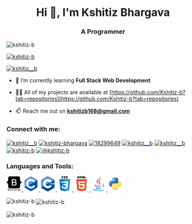 <h1 align="center">Hi 👋, I'm Kshitiz Bhargava</h1>
<h3 align="center">A Programmer</h3>

<p align="left"> <img src="https://komarev.com/ghpvc/?username=kshitiz-b&label=Profile%20views&color=0e75b6&style=flat" alt="kshitiz-b" /> </p>

<p align="left"> <a href="https://github.com/ryo-ma/github-profile-trophy"><img src="https://github-profile-trophy.vercel.app/?username=kshitiz-b" alt="kshitiz-b" /></a> </p>

<p align="left"> <a href="https://twitter.com/kshitiz__b" target="blank"><img src="https://img.shields.io/twitter/follow/kshitiz__b?logo=twitter&style=for-the-badge" alt="kshitiz__b" /></a> </p>

- 🌱 I’m currently learning **Full Stack Web Development**

- 👨‍💻 All of my projects are available at [https://github.com/Kshitiz-b?tab=repositories](https://github.com/Kshitiz-b?tab=repositories)

- 📫 Reach me out on **kshitizb168@gmail.com**

<h3 align="left">Connect with me:</h3>
<p align="left">
<a href="https://twitter.com/kshitiz__b" target="blank"><img align="center" src="https://raw.githubusercontent.com/rahuldkjain/github-profile-readme-generator/master/src/images/icons/Social/twitter.svg" alt="kshitiz__b" height="30" width="40" /></a>
<a href="https://linkedin.com/in/kshitiz-bhargava" target="blank"><img align="center" src="https://raw.githubusercontent.com/rahuldkjain/github-profile-readme-generator/master/src/images/icons/Social/linked-in-alt.svg" alt="kshitiz-bhargava" height="30" width="40" /></a>
<a href="https://stackoverflow.com/users/18299649" target="blank"><img align="center" src="https://raw.githubusercontent.com/rahuldkjain/github-profile-readme-generator/master/src/images/icons/Social/stack-overflow.svg" alt="18299649" height="30" width="40" /></a>
<a href="https://instagram.com/kshitiz__b" target="blank"><img align="center" src="https://raw.githubusercontent.com/rahuldkjain/github-profile-readme-generator/master/src/images/icons/Social/instagram.svg" alt="kshitiz__b" height="30" width="40" /></a>
<a href="https://www.hackerrank.com/kshitiz__b" target="blank"><img align="center" src="https://raw.githubusercontent.com/rahuldkjain/github-profile-readme-generator/master/src/images/icons/Social/hackerrank.svg" alt="kshitiz__b" height="30" width="40" /></a>
<a href="https://www.leetcode.com/kshitiz-b" target="blank"><img align="center" src="https://raw.githubusercontent.com/rahuldkjain/github-profile-readme-generator/master/src/images/icons/Social/leet-code.svg" alt="kshitiz-b" height="30" width="40" /></a>
<a href="https://www.hackerearth.com/@kshitiz-b" target="blank"><img align="center" src="https://raw.githubusercontent.com/rahuldkjain/github-profile-readme-generator/master/src/images/icons/Social/hackerearth.svg" alt="@kshitiz-b" height="30" width="40" /></a>
</p>

<h3 align="left">Languages and Tools:</h3>
<p align="left"> <a href="https://getbootstrap.com" target="_blank" rel="noreferrer"> <img src="https://raw.githubusercontent.com/devicons/devicon/master/icons/bootstrap/bootstrap-plain-wordmark.svg" alt="bootstrap" width="40" height="40"/> </a> <a href="https://www.cprogramming.com/" target="_blank" rel="noreferrer"> <img src="https://raw.githubusercontent.com/devicons/devicon/master/icons/c/c-original.svg" alt="c" width="40" height="40"/> </a> <a href="https://www.w3schools.com/cpp/" target="_blank" rel="noreferrer"> <img src="https://raw.githubusercontent.com/devicons/devicon/master/icons/cplusplus/cplusplus-original.svg" alt="cplusplus" width="40" height="40"/> </a> <a href="https://www.w3schools.com/css/" target="_blank" rel="noreferrer"> <img src="https://raw.githubusercontent.com/devicons/devicon/master/icons/css3/css3-original-wordmark.svg" alt="css3" width="40" height="40"/> </a> <a href="https://www.w3.org/html/" target="_blank" rel="noreferrer"> <img src="https://raw.githubusercontent.com/devicons/devicon/master/icons/html5/html5-original-wordmark.svg" alt="html5" width="40" height="40"/> </a> <a href="https://www.java.com" target="_blank" rel="noreferrer"> <img src="https://raw.githubusercontent.com/devicons/devicon/master/icons/java/java-original.svg" alt="java" width="40" height="40"/> </a> <a href="https://www.python.org" target="_blank" rel="noreferrer"> <img src="https://raw.githubusercontent.com/devicons/devicon/master/icons/python/python-original.svg" alt="python" width="40" height="40"/> </a> </p>

<p><img align="left" src="https://github-readme-stats.vercel.app/api/top-langs?username=kshitiz-b&show_icons=true&locale=en&layout=compact" alt="kshitiz-b" /></p>

<p>&nbsp;<img align="center" src="https://github-readme-stats.vercel.app/api?username=kshitiz-b&show_icons=true&locale=en" alt="kshitiz-b" /></p>

<p><img align="center" src="https://github-readme-streak-stats.herokuapp.com/?user=kshitiz-b&" alt="kshitiz-b" /></p>
